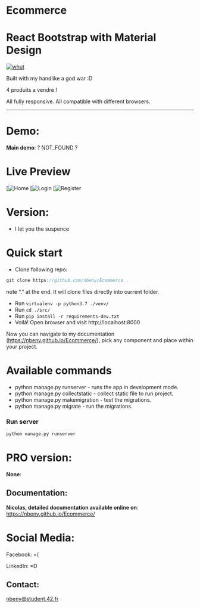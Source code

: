 # Ecommerce

# React Bootstrap with Material Design

[![whut](status)](ok)

Built with my handlike a god war :D

4 produits a vendre !

All fully responsive. All compatible with different browsers.

---

# Demo:

**Main demo**: ? NOT_FOUND ?

# Live Preview

[![Home]()
[![Login]()
[![Register]()

# Version:

- I let you the suspence

# Quick start

- Clone following repo:

```javascript
git clone https://github.com/nbeny/Ecommerce .
```

note "." at the end. It will clone files directly into current folder.

- Run `virtualenv -p python3.7 ./venv/`
- Run `cd ./src/ `
- Run `pip install -r requirements-dev.txt`
- Voilà! Open browser and visit http://localhost:8000

Now you can navigate to my documentation (https://nbeny.github.io/Ecommerce/), pick any component and place within your project.

# Available commands

- python manage.py runserver - runs the app in development mode.
- python manage.py collectstatic - collect static file to run project.
- python manage.py makemigration - test the migrations.
- python manage.py migrate - run the migrations.

### Run server

```python
python manage.py runserver
```

# PRO version:

**None**: 

## Documentation:

**Nicolas, detailed documentation available online on**: https://nbeny.github.io/Ecommerce/

# Social Media:

Facebook: =(

LinkedIn: =D

## Contact:

nbeny@student.42.fr
